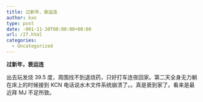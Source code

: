 ```yaml
---
title: 过新年，衰运连
author: kxn
type: post
date: -001-11-30T00:00:00+00:00
url: /27.html
categories:
  - Uncategorized
---
```


**过新年，衰运连**

出去玩发烧 39.5 度，周围找不到退烧药，只好打车连夜回家。第二天全身无力躺在床上的时候接到 KCN 电话说水木文件系统崩溃了。。真是衰到家了。看来是最近拜 MJ 不足所致。
